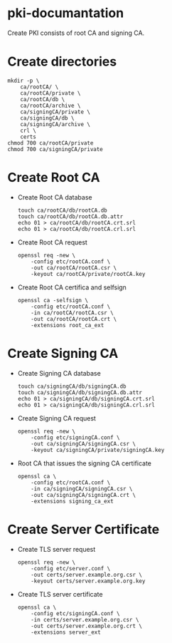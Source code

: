 # pki-documantation
Create PKI consists of root CA and signing CA.

Create directories
=========
```
mkdir -p \
    ca/rootCA/ \
    ca/rootCA/private \
    ca/rootCA/db \
    ca/rootCA/archive \
    ca/signingCA/private \
    ca/signingCA/db \
    ca/signingCA/archive \
    crl \
    certs
chmod 700 ca/rootCA/private
chmod 700 ca/signingCA/private
```

Create Root CA
=========
- Create Root CA database
    ```
    touch ca/rootCA/db/rootCA.db
    touch ca/rootCA/db/rootCA.db.attr
    echo 01 > ca/rootCA/db/rootCA.crt.srl
    echo 01 > ca/rootCA/db/rootCA.crl.srl
    ```
- Create Root CA request
    ```
    openssl req -new \
        -config etc/rootCA.conf \
        -out ca/rootCA/rootCA.csr \
        -keyout ca/rootCA/private/rootCA.key
    ```
- Create Root CA certifica and selfsign
    ```
    openssl ca -selfsign \
        -config etc/rootCA.conf \
        -in ca/rootCA/rootCA.csr \
        -out ca/rootCA/rootCA.crt \
        -extensions root_ca_ext
    ```

Create Signing CA
=========
- Create Signing CA database
    ```
    touch ca/signingCA/db/signingCA.db
    touch ca/signingCA/db/signingCA.db.attr
    echo 01 > ca/signingCA/db/signingCA.crt.srl
    echo 01 > ca/signingCA/db/signingCA.crl.srl
    ```
- Create Signing CA request
    ```
    openssl req -new \
        -config etc/signingCA.conf \
        -out ca/signingCA/signingCA.csr \
        -keyout ca/signingCA/private/signingCA.key
    ```
- Root CA that issues the signing CA certificate
    ```
    openssl ca \
        -config etc/rootCA.conf \
        -in ca/signingCA/signingCA.csr \
        -out ca/signingCA/signingCA.crt \
        -extensions signing_ca_ext
    ```

Create Server Certificate
=========
- Create TLS server request
    ```
    openssl req -new \
        -config etc/server.conf \
        -out certs/server.example.org.csr \
        -keyout certs/server.example.org.key
    ```
- Create TLS server certificate
    ```
    openssl ca \
        -config etc/signingCA.conf \
        -in certs/server.example.org.csr \
        -out certs/server.example.org.crt \
        -extensions server_ext
    ```